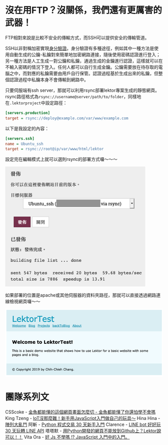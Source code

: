 # 沒在用FTP？沒關係，我們還有更厲害的武器！

FTP相對來說是比較不安全的傳輸方式，而SSH可以提供安全的傳輸管道。

SSH以非對稱加密實現[身分驗證](https://zh.wikipedia.org/wiki/Secure_Shell#cite_note-rfc4252-2)。身分驗證有多種途徑，例如其中一種方法是使用自動生成的公鑰-私鑰對來簡單地加密網路連接，隨後使用密碼認證進行登入；另一種方法是人工生成一對公鑰和私鑰，通過生成的金鑰進行認證，這樣就可以在不輸入密碼的情況下登入。任何人都可以自行生成金鑰。公鑰需要放在待存取的電腦之中，而對應的私鑰需要由用戶自行保管。認證過程基於生成出來的私鑰，但整個認證過程中私鑰本身不會傳輸到網路中。

只要伺服端有ssh server，那就可以利用rsync部署lektor專案生成的靜態網頁。rsync路徑格式為`rsync://username@server/path/to/folder`，同樣地在`.lektorproject`中設定路徑：

```ini
[servers.production]
target = rsync://deploy@example.com/var/www/example.com
```
以下是我設定的內容：
```ini
[servers.ssh]
name = Ubuntu_ssh
target = rsync://root@ip/var/www/html/lektor
```
設定完在編輯模式上就可以選則rsync的部署方式囉～～～

![image-20191011023412006](../assets/image-20191011023412006.png)

如果部署的位置是apache或其他伺服器的資料夾路徑，那就可以直接透過網路連線檢視網頁囉～～

![image-20191011023910323](../assets/image-20191011023910323.png)

# 團隊系列文

CSScoke - [金魚都能懂的這個網頁畫面怎麼切 - 金魚都能懂了你還怕學不會嗎](https://ithelp.ithome.com.tw/users/20112550/ironman/2623)
King Tzeng - [IoT沒那麼難！新手用JavaScript入門做自己的玩具～](https://ithelp.ithome.com.tw/users/20103130/ironman/2125)
Hina Hina - [陣列大亂鬥](https://ithelp.ithome.com.tw/users/20120000/ironman/2256) 
阿斬 - [Python 程式交易 30 天新手入門](https://ithelp.ithome.com.tw/users/20120536/ironman/2571)
Clarence - [LINE bot 好好玩 30 天玩轉 LINE API](https://ithelp.ithome.com.tw/users/20117701/ironman/2634)
塔塔默 - [用Python開發的網頁不能放到Github上？Lektor說可以！！](https://ithelp.ithome.com.tw/users/20112552/ironman/2735)
Vita Ora - [好 Js 不學嗎 !? JavaScript 入門中的入門。](https://ithelp.ithome.com.tw/users/20112656/ironman/2782)